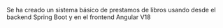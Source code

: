 Se ha creado un sistema básico de prestamos de libros usando desde el backend Spring Boot y en el frontend Angular V18
